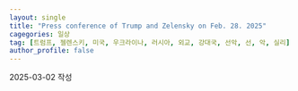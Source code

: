 ```yaml
---
layout: single
title: "Press conference of Trump and Zelensky on Feb. 28. 2025"
cagegories: 일상
tag: [트럼프, 젤렌스키, 미국, 우크라이나, 러시아, 외교, 강대국, 선악, 선, 악, 실리]
author_profile: false
---
```

<p>2025-03-02 작성</p>